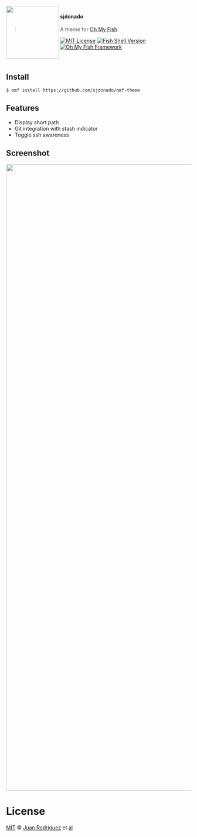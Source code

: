 <img src="https://cdn.rawgit.com/oh-my-fish/oh-my-fish/e4f1c2e0219a17e2c748b824004c8d0b38055c16/docs/logo.svg" align="left" width="144px" height="144px"/>

#### sjdonado
> A theme for [Oh My Fish][omf-link].

[![MIT License](https://img.shields.io/badge/license-MIT-007EC7.svg?style=flat-square)](/LICENSE)
[![Fish Shell Version](https://img.shields.io/badge/fish-v3.0.0-007EC7.svg?style=flat-square)](https://fishshell.com)
[![Oh My Fish Framework](https://img.shields.io/badge/Oh%20My%20Fish-Framework-007EC7.svg?style=flat-square)](https://www.github.com/oh-my-fish/oh-my-fish)

<br/>


## Install

```fish
$ omf install https://github.com/sjdonado/omf-theme
```


## Features

* Display short path
* Git integration with stash indicator
* Toggle ssh awareness


## Screenshot

<p align="center">
<img width="1710" alt="image" src="https://github.com/sjdonado/omf-theme/assets/27580836/4f152bfd-9b9f-4e13-936d-1f04d89257c6">
</p>


# License

[MIT][mit] © [Juan Rodriguez][author] et [al][contributors]


[mit]:            https://opensource.org/licenses/MIT
[author]:         https://github.com/sjdonado
[contributors]:   https://github.com/sjdonado/omf-theme/graphs/contributors
[omf-link]:       https://www.github.com/oh-my-fish/oh-my-fish

[license-badge]:  https://img.shields.io/badge/license-MIT-007EC7.svg?style=flat-square
